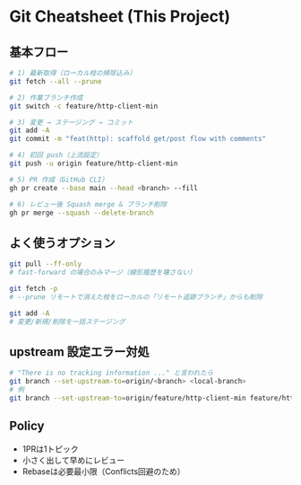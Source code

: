 # Git Cheatsheet (This Project)

## 基本フロー

```bash
# 1) 最新取得（ローカル枝の掃除込み）
git fetch --all --prune

# 2) 作業ブランチ作成
git switch -c feature/http-client-min

# 3) 変更 → ステージング → コミット
git add -A
git commit -m "feat(http): scaffold get/post flow with comments"

# 4) 初回 push（上流設定）
git push -u origin feature/http-client-min

# 5) PR 作成（GitHub CLI）
gh pr create --base main --head <branch> --fill

# 6) レビュー後 Squash merge & ブランチ削除
gh pr merge --squash --delete-branch
```

## よく使うオプション

```bash
git pull --ff-only
# fast-forward の場合のみマージ（線形履歴を壊さない）

git fetch -p
# --prune リモートで消えた枝をローカルの「リモート追跡ブランチ」からも削除

git add -A
# 変更/新規/削除を一括ステージング
```

## upstream 設定エラー対処

```bash
# "There is no tracking information ..." と言われたら
git branch --set-upstream-to=origin/<branch> <local-branch>
# 例
git branch --set-upstream-to=origin/feature/http-client-min feature/http-client-min
```

## Policy

- 1PRは1トピック
- 小さく出して早めにレビュー
- Rebaseは必要最小限（Conflicts回避のため）
